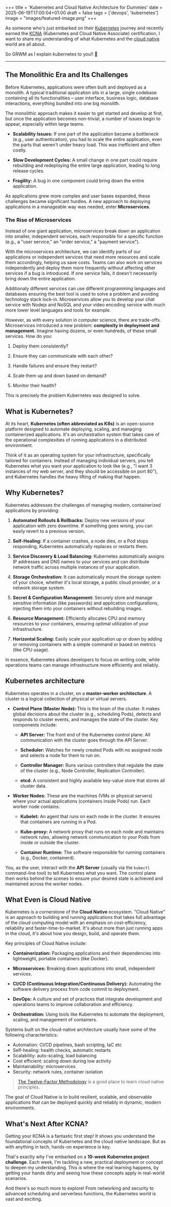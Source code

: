 +++
title = 'Kubernetes and Cloud Native Architecture for Dummies'
date = 2025-06-19T17:00:04+01:00
draft = false
tags = ['devops', 'kubernetes']
image = "images/featured-image.png"
+++


As someone who's just embarked on their [Kubernetes](https://kubernetes.io) journey and recently earned the [KCNA](https://training.linuxfoundation.org/certification/kubernetes-cloud-native-associate/) (Kubernetes and Cloud Native Associate) certification, I want to share my understanding of what Kubernetes and the [cloud native](https://cncf.io) world are all about.

So GRWM as I explain kubernetes to you!! 🚀

---

## The Monolithic Era and Its Challenges

Before Kubernetes, applications were often built and deployed as a monolith. A typical traditional application sits in a large, single codebase containing all its functionalities – user interface, business logic, database interactions, everything bundled into one big monolith.

The monolithic approach makes it easier to get started and develop at first, but once the application becomes non-trivial, a number of issues begin to appear, especially within large teams. 

- **Scalability Issues:** If one part of the application became a bottleneck (e.g., user authentication), you had to scale the _entire_ application, even the parts that weren't under heavy load. This was inefficient and often costly.
        
- **Slow Development Cycles:** A small change in one part could require rebuilding and redeploying the entire large application, leading to long release cycles.
        
- **Fragility:** A bug in one component could bring down the entire application.
        

As applications grew more complex and user bases expanded, these challenges became significant hurdles. A new approach to deploying applications in a manageable way was needed, enter **Microservices**.

### The Rise of Microservices

Instead of one giant application, microservices break down an application into smaller, independent services, each responsible for a specific function (e.g., a "user service," an "order service," a "payment service").

With the microservices architecture, we can identify parts of our applications or independent services that need more resources and scale them accordingly, helping us save costs. Teams can also work on services independently and deploy them more frequently without affecting other services if a bug is introduced. If one service fails, it doesn't necessarily bring down the entire application.

Additionaly different services can use different programming languages and databases ensuring the best tool is used to solve a problem and avoiding technology stack lock-in. 
Microservices allow you to develop your chat service with Nodejs and NoSQL and your video encoding service with much more lower level languages and tools for example.

However, as with every solution in computer science, there are trade-offs. Microservices introduced a new problem: **complexity in deployment and management.** Imagine having dozens, or even hundreds, of these small services. How do you:

1. Deploy them consistently?
    
2. Ensure they can communicate with each other?
    
3. Handle failures and ensure they restart?
    
4. Scale them up and down based on demand?
    
5. Monitor their health?
    

This is precisely the problem Kubernetes was designed to solve.

## What is Kubernetes?

At its heart, **Kubernetes (often abbreviated as K8s)** is an open-source platform designed to automate deploying, scaling, and managing containerized applications. It's an orchestration system that takes care of the operational complexities of running applications in a distributed environment.

Think of it as an operating system for your infrastructure, specifically tailored for containers. Instead of managing individual servers, you tell Kubernetes what you want your application to look like (e.g., "I want 3 instances of my web server, and they should be accessible on port 80"), and Kubernetes handles the heavy lifting of making that happen.

## Why Kubernetes?

Kubernetes addresses the challenges of managing modern, containerized applications by providing:

1. **Automated Rollouts & Rollbacks:** Deploy new versions of your application with zero downtime. If something goes wrong, you can easily revert to a previous version.
    
2. **Self-Healing:** If a container crashes, a node dies, or a Pod stops responding, Kubernetes automatically replaces or restarts them.
    
3. **Service Discovery & Load Balancing:** Kubernetes automatically assigns IP addresses and DNS names to your services and can distribute network traffic across multiple instances of your application.
    
4. **Storage Orchestration:** It can automatically mount the storage system of your choice, whether it's local storage, a public cloud provider, or a network storage system.
    
5. **Secret & Configuration Management:** Securely store and manage sensitive information (like passwords) and application configurations, injecting them into your containers without rebuilding images.
    
6. **Resource Management:** Efficiently allocates CPU and memory resources to your containers, ensuring optimal utilization of your infrastructure.
    
7. **Horizontal Scaling:** Easily scale your application up or down by adding or removing containers with a simple command or based on metrics (like CPU usage).
    

In essence, Kubernetes allows developers to focus on writing code, while operations teams can manage infrastructure more efficiently and reliably.

## Kubernetes architecture

Kubernetes operates in a cluster, on a **master-worker architecture**. A cluster is a logical collection of physical or virtual servers.

- **Control Plane (Master Node):** This is the brain of the cluster. It makes global decisions about the cluster (e.g., scheduling Pods), detects and responds to cluster events, and manages the state of the cluster. Key components include:
    
    - **API Server:** The front end of the Kubernetes control plane. All communication with the cluster goes through the API Server.
        
    - **Scheduler:** Watches for newly created Pods with no assigned node and selects a node for them to run on.
        
    - **Controller Manager:** Runs various controllers that regulate the state of the cluster (e.g., Node Controller, Replication Controller).
        
    - **etcd:** A consistent and highly available key-value store that stores all cluster data.
        
- **Worker Nodes:** These are the machines (VMs or physical servers) where your actual applications (containers inside Pods) run. Each worker node contains:
    
    - **Kubelet:** An agent that runs on each node in the cluster. It ensures that containers are running in a Pod.
        
    - **Kube-proxy:** A network proxy that runs on each node and maintains network rules, allowing network communication to your Pods from inside or outside the cluster.
        
    - **Container Runtime:** The software responsible for running containers (e.g., Docker, containerd).
        

You, as the user, interact with the **API Server** (usually via the `kubectl` command-line tool) to tell Kubernetes what you want. The control plane then works behind the scenes to ensure your desired state is achieved and maintained across the worker nodes.

## What Even is Cloud Native

Kubernetes is a cornerstone of the **Cloud Native** ecosystem. "Cloud Native" is an approach to building and running applications that takes full advantage of the cloud computing model with an emphasis on cost-efficiency, reliability and faster-time-to-market.
It's about more than just running apps in the cloud, it's about how you design, build, and operate them.

Key principles of Cloud Native include:

- **Containerization:** Packaging applications and their dependencies into lightweight, portable containers (like Docker).
    
- **Microservices:** Breaking down applications into small, independent services.
    
- **CI/CD (Continuous Integration/Continuous Delivery):** Automating the software delivery process from code commit to deployment.
    
- **DevOps:** A culture and set of practices that integrate development and operations teams to improve collaboration and efficiency.
    
- **Orchestration:** Using tools like Kubernetes to automate the deployment, scaling, and management of containers.

Systems built on the cloud-native architecture usually have some of the following characteristics:

- Automation: CI/CD pipelines, bash scripting, IaC etc
- Self-healing: health checks, automatic restarts
- Scalability: auto-scaling, load balancing
- Cost efficient: scaling down during low activity
- Maintainability: microservices
- Security: network rules, container isolation


> [The Twelve-Factor Methodology](https://12factor.net/) is a good place to learn cloud native principles.

The goal of Cloud Native is to build resilient, scalable, and observable applications that can be deployed quickly and reliably in dynamic, modern environments.

## What's Next After KCNA?

Getting your KCNA is a fantastic first step! It shows you understand the foundational concepts of Kubernetes and the cloud native landscape. But as with anything in tech, hands-on experience is key.

That's exactly why I've embarked on a **10-week Kubernetes project challenge**. Each week, I'm tackling a new, practical deployment or concept to deepen my understanding. This is where the real learning happens, by getting your hands dirty and seeing how these concepts apply in real-world scenarios.

And there's so much more to explore! From networking and security to advanced scheduling and serverless functions, the Kubernetes world is vast and exciting.
